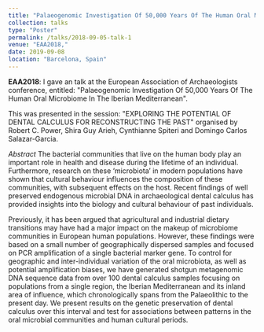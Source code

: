 ```yaml
---
title: "Palaeogenomic Investigation Of 50,000 Years Of The Human Oral Microbiome In The Iberian Mediterranean"
collection: talks
type: "Poster"
permalink: /talks/2018-09-05-talk-1
venue: "EAA2018,"
date: 2019-09-08
location: "Barcelona, Spain"
---
```


**EAA2018**: I gave an talk at the European Association of Archaeologists conference, entitled:
"Palaeogenomic Investigation Of 50,000 Years Of The Human Oral Microbiome In The Iberian Mediterranean".

This was presented in the session: "EXPLORING THE POTENTIAL OF DENTAL CALCULUS 
FOR RECONSTRUCTING THE PAST" organised by Robert C. Power, Shira Guy Arieh, 
Cynthianne Spiteri and Domingo Carlos Salazar-Garcia.

*Abstract* The bacterial communities that live on the human body play an 
important role in health and disease during the lifetime of an individual.
Furthermore, research on these ‘microbiota’ in modern populations have shown 
that cultural behaviour influences the composition of these communities, with 
subsequent effects on the host. Recent findings of well preserved endogenous 
microbial DNA in archaeological dental calculus has provided insights into the 
biology and cultural behaviour of past individuals.

Previously, it has been argued that agricultural and industrial dietary 
transitions may have had a major impact on the makeup of microbiome communities 
in European human populations. However, these findings were based on a small 
number of geographically dispersed samples and focused on PCR amplification of 
a single bacterial marker gene. To control for geographic and inter-individual
variation of the oral microbiota, as well as potential amplification biases, we 
have generated shotgun metagenomic DNA sequence data from over 100 dental 
calculus samples focusing on populations from a single region, the Iberian 
Mediterranean and its inland area of influence, which chronologically spans 
from the Palaeolithic to the present day. We present results on the genetic 
preservation of dental calculus over this interval and test for associations 
between patterns in the oral microbial communities and human cultural periods.